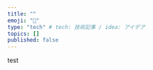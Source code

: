 ```yaml
---
title: ""
emoji: "👏"
type: "tech" # tech: 技術記事 / idea: アイデア
topics: []
published: false
---
```

test